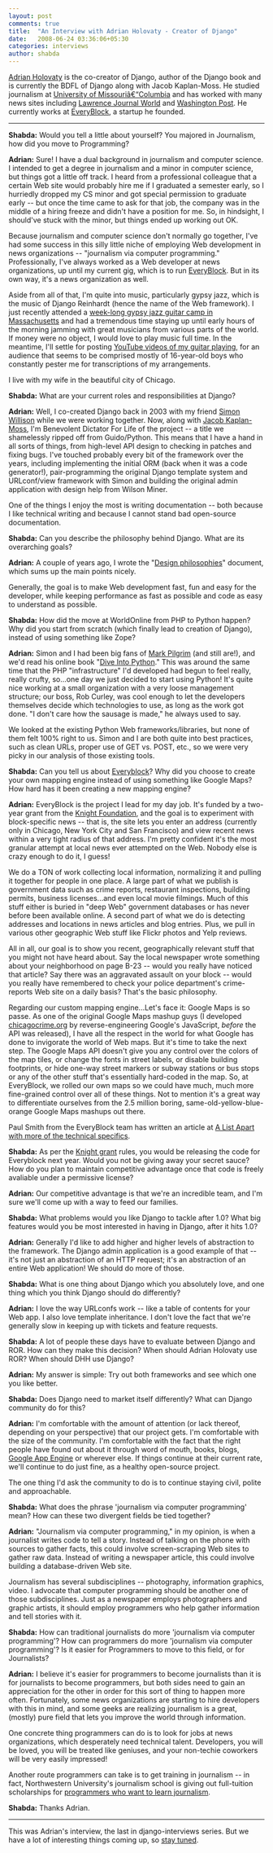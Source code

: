```yaml
---
layout: post
comments: true
title:  "An Interview with Adrian Holovaty - Creator of Django"
date:   2008-06-24 03:36:06+05:30
categories: interviews
author: shabda
---
```

[Adrian Holovaty](http://www.holovaty.com/) is the co-creator of Django, author of the Django book and is currently the BDFL of Django along with Jacob Kaplan-Moss. He studied journalism at [University of Missouriâ€“Columbia](http://www.missouri.edu/about/mufacts.php) and has worked with many news sites including [Lawrence Journal World](http://www2.ljworld.com/) and [Washington Post](http://www.washingtonpost.com/). He currently works at [EveryBlock](http://everyblock.com/), a startup he founded.

-----------------------------------------------------------------------------

**Shabda:** Would you tell a little about yourself? You majored in Journalism, how did you move to Programming?

**Adrian:** Sure! I have a dual background in journalism and computer science. I
intended to get a degree in journalism and a minor in computer
science, but things got a little off track. I heard from a
professional colleague that a certain Web site would probably hire me
if I graduated a semester early, so I hurriedly dropped my CS minor
and got special permission to graduate early -- but once the time came
to ask for that job, the company was in the middle of a hiring freeze
and didn't have a position for me. So, in hindsight, I should've stuck
with the minor, but things ended up working out OK.

Because journalism and computer science don't normally go together,
I've had some success in this silly little niche of employing Web
development in news organizations -- "journalism via computer
programming." Professionally, I've always worked as a Web developer at
news organizations, up until my current gig, which is to run
[EveryBlock](http://everyblock.com). But in its own way, it's a news
organization as well.

Aside from all of that, I'm quite into music, particularly gypsy jazz,
which is the music of Django Reinhardt (hence the name of the Web
framework). I just recently attended a [week-long gypsy jazz guitar
camp in Massachusetts](http://djangoinjune.com) and had a tremendous time
staying up until early hours of the morning jamming with great
musicians from various parts of the world. If money were no object, I
would love to play music full time. In the meantime, I'll settle for
posting [YouTube videos of my guitar playing](http://youtube.com/adrianholovaty), for an audience that seems to be
comprised mostly of 16-year-old boys who constantly pester me for
transcriptions of my arrangements.

I live with my wife in the beautiful city of Chicago.

**Shabda:** What are your current roles and responsibilities at Django?

**Adrian:** Well, I co-created Django back in 2003 with my friend [Simon Willison](http://simonwillison.net/)
while we were working together. Now, along with [Jacob Kaplan-Moss](http://www.jacobian.org/), I'm
Benevolent Dictator For Life of the project -- a title we shamelessly
ripped off from Guido/Python. This means that I have a hand in all
sorts of things, from high-level API design to checking in patches and
fixing bugs. I've touched probably every bit of the framework over the
years, including implementing the initial ORM (back when it was a code
generator!), pair-programming the original Django template system and
URLconf/view framework with Simon and building the original admin
application with design help from Wilson Miner.

One of the things I enjoy the most is writing documentation -- both
because I like technical writing and because I cannot stand bad
open-source documentation.

**Shabda:** Can you describe the philosophy behind Django. What are its overarching goals?

**Adrian:** A couple of years ago, I wrote the "[Design philosophies](http://www.djangoproject.com/documentation/design_philosophies/)" document,
which sums up the main points nicely.

Generally, the goal is to make Web development fast, fun and easy for
the developer, while keeping performance as fast as possible and code
as easy to understand as possible.

**Shabda:** How did the move at WorldOnline from PHP to Python happen? Why did you start from scratch (which finally lead to creation of Django), instead of using something like Zope?

**Adrian:** Simon and I had been big fans of [Mark Pilgrim](http://diveintomark.org/) (and still are!), and
we'd read his online book "[Dive Into Python](http://www.diveintopython.org/ )." This was around the same
time that the PHP "infrastructure" I'd developed had begun to feel
really, really crufty, so...one day we just decided to start using
Python! It's quite nice working at a small organization with a very
loose management structure; our boss, Rob Curley, was cool enough to
let the developers themselves decide which technologies to use, as
long as the work got done. "I don't care how the sausage is made," he
always used to say.

We looked at the existing Python Web frameworks/libraries, but none of
them felt 100% right to us. Simon and I are both quite into best
practices, such as clean URLs, proper use of GET vs. POST, etc., so we
were very picky in our analysis of those existing tools.

**Shabda:** Can you tell us about [Everyblock](http://everyblock.com/)? Why did you choose to create your own mapping engine instead of using something like Google Maps? How hard has it been creating a new mapping engine?

**Adrian:** EveryBlock is the project I lead for my day job. It's funded by a
two-year grant from the [Knight Foundation](http://www.knightfoundation.org/), and the goal is to
experiment with block-specific news -- that is, the site lets you
enter an address (currently only in Chicago, New York City and San
Francisco) and view recent news within a very tight radius of that
address. I'm pretty confident it's the most granular attempt at local
news ever attempted on the Web. Nobody else is crazy enough to do it,
I guess!

We do a TON of work collecting local information, normalizing it and
pulling it together for people in one place. A large part of what we
publish is government data such as crime reports, restaurant
inspections, building permits, business licenses...and even local
movie filmings. Much of this stuff either is buried in "deep Web"
government databases or has never before been available online. A
second part of what we do is detecting addresses and locations in news
articles and blog entries. Plus, we pull in various other geographic
Web stuff like Flickr photos and Yelp reviews.

All in all, our goal is to show you recent, geographically relevant
stuff that you might not have heard about. Say the local newspaper
wrote something about your neighborhood on page B-23 -- would you
really have noticed that article? Say there was an aggravated assault
on your block -- would you really have remembered to check your police
department's crime-reports Web site on a daily basis? That's the basic
philosophy.

Regarding our custom mapping engine...Let's face it: Google Maps is so
passe. As one of the original Google Maps mashup guys (I developed
[chicagocrime.org](http://chicagocrime.org) by reverse-engineering Google's JavaScript, *before*
the API was released), I have all the respect in the world for what
Google has done to invigorate the world of Web maps. But it's time to
take the next step. The Google Maps API doesn't give you any control
over the colors of the map tiles, or change the fonts in street
labels, or disable building footprints, or hide one-way street markers
or subway stations or bus stops or any of the other stuff that's
essentially hard-coded in the map. So, at EveryBlock, we rolled our
own maps so we could have much, much more fine-grained control over
all of these things. Not to mention it's a great way to differentiate
ourselves from the 2.5 million boring, same-old-yellow-blue-orange
Google Maps mashups out there.

Paul Smith from the EveryBlock team has written an article at [A List
Apart with more of the technical specifics](http://www.alistapart.com/articles/takecontrolofyourmaps).

**Shabda:** As per the [Knight grant](http://www.knightfoundation.org/grants/) rules, you would be releasing the code for Everyblock next year. Would you not be giving away your secret sauce? How do you plan to maintain competitive advantage once that code is freely
 avaliable under a permissive license?

**Adrian:** Our competitive advantage is that we're an incredible team, and I'm
sure we'll come up with a way to feed our families.

**Shabda:** What problems would you like Django to tackle after 1.0? What big features would you be most interested in having in Django, after it hits 1.0?

**Adrian:** Generally I'd like to add higher and higher levels of abstraction to
the framework. The Django admin application is a good example of that
-- it's not just an abstraction of an HTTP request; it's an
abstraction of an entire Web application! We should do more of those.

**Shabda:** What is one thing about Django which you absolutely love, and one thing which you think Django should do differently?

**Adrian:** I love the way URLconfs work -- like a table of contents for your Web
app. I also love template inheritance. I don't love the fact that
we're generally slow in keeping up with tickets and feature requests.

**Shabda:** A lot of people these days have to evaluate between Django and ROR. How can they make this decision? When should Adrian Holovaty use ROR? When should DHH use Django?

**Adrian:** My answer is simple: Try out both frameworks and see which one you like better.

**Shabda:** Does Django need to market itself differently? What can Django community do for this?

**Adrian:** I'm comfortable with the amount of attention (or lack thereof,
depending on your perspective) that our project gets. I'm comfortable
with the size of the community. I'm comfortable with the fact that the
right people have found out about it through word of mouth, books,
blogs, [Google App Engine](http://code.google.com/appengine/) or wherever else. If things continue at their
current rate, we'll continue to do just fine, as a healthy open-source
project.

The one thing I'd ask the community to do is to continue staying
civil, polite and approachable.

**Shabda:** What does the phrase 'journalism via computer programming' mean? How can these two divergent fields be tied together?

**Adrian:** "Journalism via computer programming," in my opinion, is when a
journalist writes code to tell a story. Instead of talking on the
phone with sources to gather facts, this could involve screen-scraping
Web sites to gather raw data. Instead of writing a newspaper article,
this could involve building a database-driven Web site.

Journalism has several subdisciplines -- photography, information
graphics, video. I advocate that computer programming should be
another one of those subdisciplines. Just as a newspaper employs
photographers and graphic artists, it should employ programmers who
help gather information and tell stories with it.

**Shabda:** How can traditional journalists do more 'journalism via computer programming'? How can programmers do more 'journalism via computer
programming'? Is it easier for Programmers to move to this field, or for
Journalists?

**Adrian:** I believe it's easier for programmers to become journalists than it is
for journalists to become programmers, but both sides need to gain an
appreciation for the other in order for this sort of thing to happen
more often. Fortunately, some news organizations are starting to hire
developers with this in mind, and some geeks are realizing journalism
is a great, (mostly) pure field that lets you improve the world
through information.

One concrete thing programmers can do is to look for jobs at news
organizations, which desperately need technical talent. Developers,
you will be loved, you will be treated like geniuses, and your
non-techie coworkers will be very easily impressed!

Another route programmers can take is to get training in journalism --
in fact, Northwestern University's journalism school is giving out
full-tuition scholarships for [programmers who want to learn
journalism](http://www.medill.northwestern.edu/admissions/programmers.html).

**Shabda:** Thanks Adrian.

-----------------------------------------------

This was Adrian's interview, the last in django-interviews series. But we have a lot of interesting things coming up, so [stay tuned](http://www.agiliq.com/blog/feed/).

